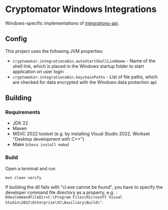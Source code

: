 # Cryptomator Windows Integrations

Windows-specific implementations of [integrations-api](https://github.com/cryptomator/integrations-api).

## Config

This project uses the following JVM properties:
* `cryptomator.integrationsWin.autoStartShellLinkName` - Name of the shell link, which is placed in the Windows startup folder to start application on user login
* `cryptomator.integrationsWin.keychainPaths` - List of file paths, which are checked for data encrypted with the Windows data protection api

## Building

### Requirements

* JDK 22
* Maven
* MSVC 2022 toolset (e.g. by installing Visual Studio 2022, Workset "Desktop development with C++")
* Make (`choco install make`)

### Build
Open a terminal and run
```
mvn clean verify
```

If building the dll fails with "cl.exe cannot be found", you have to specify the developer command file directory as a property, e.g. `-DdevCommandFileDir=C:\Program Files\Microsoft Visual Studio\2022\Enterprise\VC\Auxiliary\Build\"`.
